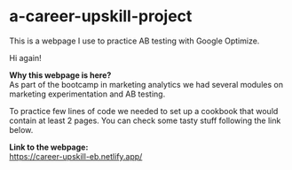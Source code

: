 # a-career-upskill-project
This is a webpage I use to practice AB testing with Google Optimize.

Hi again!

<b>Why this webpage is here?</b></br>
As part of the bootcamp in marketing analytics we had several modules on marketing experimentation and AB testing. 

To practice few lines of code we needed to set up a cookbook that would contain at least 2 pages. You can check some tasty stuff following the link below.

<b>Link to the webpage:</b></br>
https://career-upskill-eb.netlify.app/
